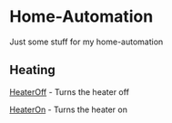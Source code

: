 # Home-Automation

Just some stuff for my home-automation

## Heating

[HeaterOff](https://github.com/Jake-Mok-Nelson/home-automation/blob/master/heating/HeaterOff/README.md) - Turns the heater off

[HeaterOn](https://github.com/Jake-Mok-Nelson/home-automation/blob/master/heating/HeaterOn/README.md) - Turns the heater on
